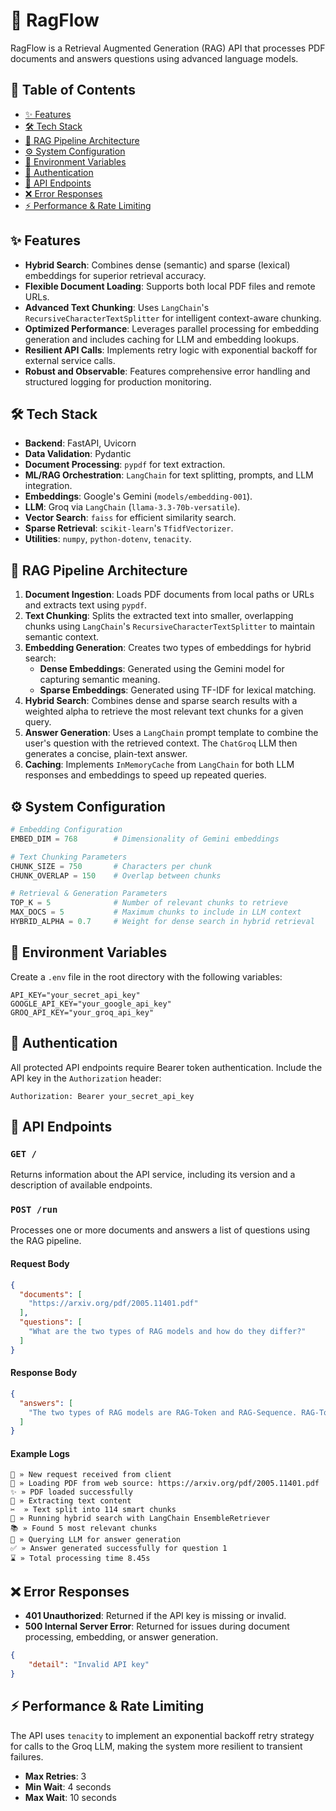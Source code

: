 # 🚀 RagFlow

RagFlow is a Retrieval Augmented Generation (RAG) API that processes PDF documents and answers questions using advanced language models.

## 📑 Table of Contents

- [✨ Features](#-features)
- [🛠️ Tech Stack](#️-tech-stack)
- [🔄 RAG Pipeline Architecture](#-rag-pipeline-architecture)
- [⚙️ System Configuration](#️-system-configuration)
- [🔑 Environment Variables](#-environment-variables)
- [🔐 Authentication](#-authentication)
- [📡 API Endpoints](#-api-endpoints)
- [❌ Error Responses](#-error-responses)
- [⚡️ Performance & Rate Limiting](#️-performance--rate-limiting)

## ✨ Features

- **Hybrid Search**: Combines dense (semantic) and sparse (lexical) embeddings for superior retrieval accuracy.
- **Flexible Document Loading**: Supports both local PDF files and remote URLs.
- **Advanced Text Chunking**: Uses `LangChain`'s `RecursiveCharacterTextSplitter` for intelligent context-aware chunking.
- **Optimized Performance**: Leverages parallel processing for embedding generation and includes caching for LLM and embedding lookups.
- **Resilient API Calls**: Implements retry logic with exponential backoff for external service calls.
- **Robust and Observable**: Features comprehensive error handling and structured logging for production monitoring.

## 🛠️ Tech Stack

- **Backend**: FastAPI, Uvicorn
- **Data Validation**: Pydantic
- **Document Processing**: `pypdf` for text extraction.
- **ML/RAG Orchestration**: `LangChain` for text splitting, prompts, and LLM integration.
- **Embeddings**: Google's Gemini (`models/embedding-001`).
- **LLM**: Groq via `LangChain` (`llama-3.3-70b-versatile`).
- **Vector Search**: `faiss` for efficient similarity search.
- **Sparse Retrieval**: `scikit-learn`'s `TfidfVectorizer`.
- **Utilities**: `numpy`, `python-dotenv`, `tenacity`.

## 🔄 RAG Pipeline Architecture

1.  **Document Ingestion**: Loads PDF documents from local paths or URLs and extracts text using `pypdf`.
2.  **Text Chunking**: Splits the extracted text into smaller, overlapping chunks using `LangChain`'s `RecursiveCharacterTextSplitter` to maintain semantic context.
3.  **Embedding Generation**: Creates two types of embeddings for hybrid search:
    -   **Dense Embeddings**: Generated using the Gemini model for capturing semantic meaning.
    -   **Sparse Embeddings**: Generated using TF-IDF for lexical matching.
4.  **Hybrid Search**: Combines dense and sparse search results with a weighted alpha to retrieve the most relevant text chunks for a given query.
5.  **Answer Generation**: Uses a `LangChain` prompt template to combine the user's question with the retrieved context. The `ChatGroq` LLM then generates a concise, plain-text answer.
6.  **Caching**: Implements `InMemoryCache` from `LangChain` for both LLM responses and embeddings to speed up repeated queries.

## ⚙️ System Configuration

```python
# Embedding Configuration
EMBED_DIM = 768        # Dimensionality of Gemini embeddings

# Text Chunking Parameters
CHUNK_SIZE = 750       # Characters per chunk
CHUNK_OVERLAP = 150    # Overlap between chunks

# Retrieval & Generation Parameters
TOP_K = 5              # Number of relevant chunks to retrieve
MAX_DOCS = 5           # Maximum chunks to include in LLM context
HYBRID_ALPHA = 0.7     # Weight for dense search in hybrid retrieval
```

## 🔑 Environment Variables

Create a `.env` file in the root directory with the following variables:

```env
API_KEY="your_secret_api_key"
GOOGLE_API_KEY="your_google_api_key"
GROQ_API_KEY="your_groq_api_key"
```

## 🔐 Authentication

All protected API endpoints require Bearer token authentication. Include the API key in the `Authorization` header:

```http
Authorization: Bearer your_secret_api_key
```

## 📡 API Endpoints

### `GET /`

Returns information about the API service, including its version and a description of available endpoints.

### `POST /run`

Processes one or more documents and answers a list of questions using the RAG pipeline.

#### Request Body

```json
{
  "documents": [
    "https://arxiv.org/pdf/2005.11401.pdf"
  ],
  "questions": [
    "What are the two types of RAG models and how do they differ?"
  ]
}
```

#### Response Body

```json
{
  "answers": [
    "The two types of RAG models are RAG-Token and RAG-Sequence. RAG-Token models treat each token as a latent variable and can be trained end-to-end, while RAG-Sequence models treat each document as a latent variable and use a more straightforward training process. RAG-Sequence models generally outperform RAG-Token models on tasks like open-domain question answering."
  ]
}
```

#### Example Logs

```
🚀 » New request received from client
📑 » Loading PDF from web source: https://arxiv.org/pdf/2005.11401.pdf
✨ » PDF loaded successfully
📝 » Extracting text content
✂️  » Text split into 114 smart chunks
🔎 » Running hybrid search with LangChain EnsembleRetriever
📚 » Found 5 most relevant chunks
🤖 » Querying LLM for answer generation
✅ » Answer generated successfully for question 1
⌛ » Total processing time 8.45s
```

## ❌ Error Responses

-   **401 Unauthorized**: Returned if the API key is missing or invalid.
-   **500 Internal Server Error**: Returned for issues during document processing, embedding, or answer generation.

```json
{
    "detail": "Invalid API key"
}
```

## ⚡️ Performance & Rate Limiting

The API uses `tenacity` to implement an exponential backoff retry strategy for calls to the Groq LLM, making the system more resilient to transient failures.

-   **Max Retries**: 3
-   **Min Wait**: 4 seconds
-   **Max Wait**: 10 seconds
